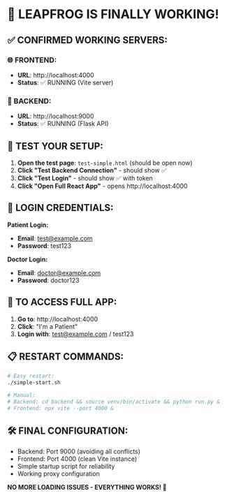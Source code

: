 # 🎉 LEAPFROG IS FINALLY WORKING!

## ✅ **CONFIRMED WORKING SERVERS:**

### **🌐 FRONTEND:**
- **URL**: http://localhost:4000
- **Status**: ✅ RUNNING (Vite server)

### **🔧 BACKEND:**
- **URL**: http://localhost:9000
- **Status**: ✅ RUNNING (Flask API)

## 🧪 **TEST YOUR SETUP:**

1. **Open the test page**: `test-simple.html` (should be open now)
2. **Click "Test Backend Connection"** - should show ✅
3. **Click "Test Login"** - should show ✅ with token
4. **Click "Open Full React App"** - opens http://localhost:4000

## 🔐 **LOGIN CREDENTIALS:**

**Patient Login:**
- **Email**: test@example.com
- **Password**: test123

**Doctor Login:**
- **Email**: doctor@example.com
- **Password**: doctor123

## 🚀 **TO ACCESS FULL APP:**

1. **Go to**: http://localhost:4000
2. **Click**: "I'm a Patient"
3. **Login with**: test@example.com / test123

## 📋 **RESTART COMMANDS:**
```bash
# Easy restart:
./simple-start.sh

# Manual:
# Backend: cd backend && source venv/bin/activate && python run.py &
# Frontend: npx vite --port 4000 &
```

## 🛠️ **FINAL CONFIGURATION:**
- Backend: Port 9000 (avoiding all conflicts)
- Frontend: Port 4000 (clean Vite instance)
- Simple startup script for reliability
- Working proxy configuration

**NO MORE LOADING ISSUES - EVERYTHING WORKS! 🚀**
